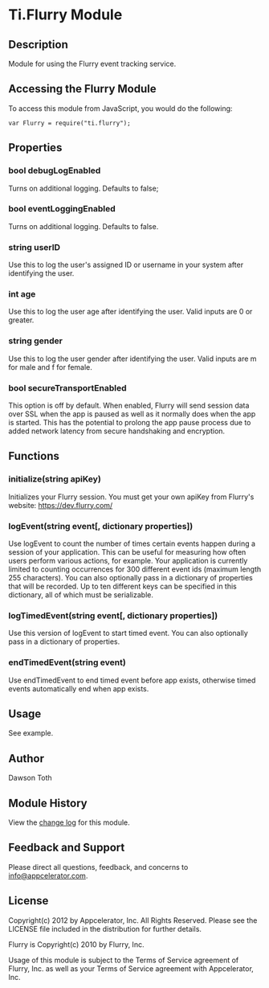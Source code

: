 # Ti.Flurry Module

## Description
Module for using the Flurry event tracking service.

## Accessing the Flurry Module
To access this module from JavaScript, you would do the following:

	var Flurry = require("ti.flurry");

## Properties

### bool debugLogEnabled
Turns on additional logging. Defaults to false;

### bool eventLoggingEnabled
Turns on additional logging. Defaults to false.

### string userID
Use this to log the user's assigned ID or username in your system after identifying the user. 

### int age
Use this to log the user age after identifying the user. Valid inputs are 0 or greater. 

### string gender
Use this to log the user gender after identifying the user. Valid inputs are m for male and f for female. 

### bool secureTransportEnabled
This option is off by default. When enabled, Flurry will send session data over SSL when the app is paused as well as it
normally does when the app is started. This has the potential to prolong the app pause process due to added network
latency from secure handshaking and encryption.

## Functions

### initialize(string apiKey)
Initializes your Flurry session. You must get your own apiKey from Flurry's website: https://dev.flurry.com/

### logEvent(string event[, dictionary properties])
Use logEvent to count the number of times certain events happen during a session of your application. This can be useful
for measuring how often users perform various actions, for example. Your application is currently limited to counting
occurrences for 300 different event ids (maximum length 255 characters). You can also optionally pass in a dictionary of
properties that will be recorded. Up to ten different keys can be specified in this dictionary, all of which must be
serializable.

### logTimedEvent(string event[, dictionary properties])
Use this version of logEvent to start timed event. You can also optionally pass in a dictionary of properties.

### endTimedEvent(string event)
Use endTimedEvent to end timed event before app exists, otherwise timed events automatically end when app exists.

## Usage
See example.

## Author
Dawson Toth

## Module History

View the [change log](changelog.html) for this module.

## Feedback and Support
Please direct all questions, feedback, and concerns to [info@appcelerator.com](mailto:info@appcelerator.com?subject=Android%20Flurry%20Module).

## License
Copyright(c) 2012 by Appcelerator, Inc. All Rights Reserved. Please see the LICENSE file included in the distribution for further details.

Flurry is Copyright(c) 2010 by Flurry, Inc.  

Usage of this module is subject to the Terms of Service agreement of Flurry, Inc. 
as well as your Terms of Service agreement with Appcelerator, Inc.